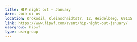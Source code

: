 ```yaml
---
title: HIP night out – January
date: 2019-01-09
location: Krokodil, Kleinschmidtstr. 12, Heidelberg, 69115
link: https://www.hipwf.com/event/hip-night-out-january/
usergroup: hipwf
type: usergroup
---
```

